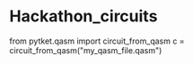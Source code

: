# Hackathon_circuits

from pytket.qasm import circuit_from_qasm
c = circuit_from_qasm("my_qasm_file.qasm")
